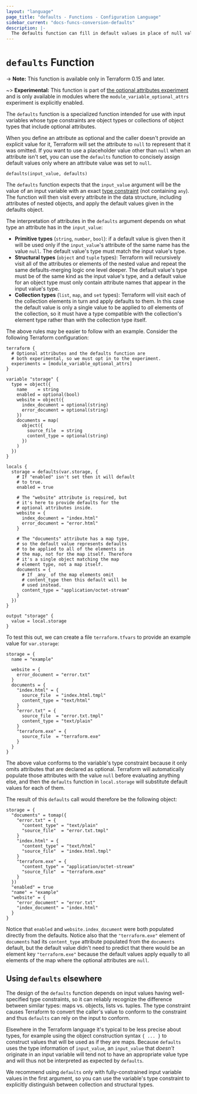 ```yaml
---
layout: "language"
page_title: "defaults - Functions - Configuration Language"
sidebar_current: "docs-funcs-conversion-defaults"
description: |-
  The defaults function can fill in default values in place of null values.
---
```


# `defaults` Function

-> **Note:** This function is available only in Terraform 0.15 and later.

~> **Experimental:** This function is part of
[the optional attributes experiment](/docs/language/expressions/type-constraints.html#experimental-optional-object-type-attributes)
and is only available in modules where the `module_variable_optional_attrs`
experiment is explicitly enabled.

The `defaults` function is a specialized function intended for use with
input variables whose type constraints are object types or collections of
object types that include optional attributes.

When you define an attribute as optional and the caller doesn't provide an
explicit value for it, Terraform will set the attribute to `null` to represent
that it was omitted. If you want to use a placeholder value other than `null`
when an attribute isn't set, you can use the `defaults` function to concisely
assign default values only where an attribute value was set to `null`.

```
defaults(input_value, defaults)
```

The `defaults` function expects that the `input_value` argument will be the
value of an input variable with an exact [type constraint](/docs/language/expressions/types.html)
(not containing `any`). The function will then visit every attribute in
the data structure, including attributes of nested objects, and apply the
default values given in the defaults object.

The interpretation of attributes in the `defaults` argument depends on what
type an attribute has in the `input_value`:

- **Primitive types** (`string`, `number`, `bool`): if a default value is given
  then it will be used only if the `input_value`'s attribute of the same
  name has the value `null`. The default value's type must match the input
  value's type.
- **Structural types** (`object` and `tuple` types): Terraform will recursively
  visit all of the attributes or elements of the nested value and repeat the
  same defaults-merging logic one level deeper. The default value's type must
  be of the same kind as the input value's type, and a default value for an
  object type must only contain attribute names that appear in the input
  value's type.
- **Collection types** (`list`, `map`, and `set` types): Terraform will visit
  each of the collection elements in turn and apply defaults to them. In this
  case the default value is only a single value to be applied to _all_ elements
  of the collection, so it must have a type compatible with the collection's
  element type rather than with the collection type itself.

The above rules may be easier to follow with an example. Consider the following
Terraform configuration:

```hcl
terraform {
  # Optional attributes and the defaults function are
  # both experimental, so we must opt in to the experiment.
  experiments = [module_variable_optional_attrs]
}

variable "storage" {
  type = object({
    name    = string
    enabled = optional(bool)
    website = object({
      index_document = optional(string)
      error_document = optional(string)
    })
    documents = map(
      object({
        source_file  = string
        content_type = optional(string)
      })
    )
  })
}

locals {
  storage = defaults(var.storage, {
    # If "enabled" isn't set then it will default
    # to true.
    enabled = true

    # The "website" attribute is required, but
    # it's here to provide defaults for the
    # optional attributes inside.
    website = {
      index_document = "index.html"
      error_document = "error.html"
    }

    # The "documents" attribute has a map type,
    # so the default value represents defaults
    # to be applied to all of the elements in
    # the map, not for the map itself. Therefore
    # it's a single object matching the map
    # element type, not a map itself.
    documents = {
      # If _any_ of the map elements omit
      # content_type then this default will be
      # used instead.
      content_type = "application/octet-stream"
    }
  })
}

output "storage" {
  value = local.storage
}
```

To test this out, we can create a file `terraform.tfvars` to provide an example
value for `var.storage`:

```hcl
storage = {
  name = "example"

  website = {
    error_document = "error.txt"
  }
  documents = {
    "index.html" = {
      source_file  = "index.html.tmpl"
      content_type = "text/html"
    }
    "error.txt" = {
      source_file  = "error.txt.tmpl"
      content_type = "text/plain"
    }
    "terraform.exe" = {
      source_file  = "terraform.exe"
    }
  }
}
```

The above value conforms to the variable's type constraint because it only
omits attributes that are declared as optional. Terraform will automatically
populate those attributes with the value `null` before evaluating anything
else, and then the `defaults` function in `local.storage` will substitute
default values for each of them.

The result of this `defaults` call would therefore be the following object:

```
storage = {
  "documents" = tomap({
    "error.txt" = {
      "content_type" = "text/plain"
      "source_file"  = "error.txt.tmpl"
    }
    "index.html" = {
      "content_type" = "text/html"
      "source_file"  = "index.html.tmpl"
    }
    "terraform.exe" = {
      "content_type" = "application/octet-stream"
      "source_file"  = "terraform.exe"
    }
  })
  "enabled" = true
  "name" = "example"
  "website" = {
    "error_document" = "error.txt"
    "index_document" = "index.html"
  }
}
```

Notice that `enabled` and `website.index_document` were both populated directly
from the defaults. Notice also that the `"terraform.exe"` element of
`documents` had its `content_type` attribute populated from the `documents`
default, but the default value didn't need to predict that there would be an
element key `"terraform.exe"` because the default values apply equally to
all elements of the map where the optional attributes are `null`.

## Using `defaults` elsewhere

The design of the `defaults` function depends on input values having
well-specified type constraints, so it can reliably recognize the difference
between similar types: maps vs. objects, lists vs. tuples. The type constraint
causes Terraform to convert the caller's value to conform to the constraint
and thus `defaults` can rely on the input to conform.

Elsewhere in the Terraform language it's typical to be less precise about
types, for example using the object construction syntax `{ ... }` to construct
values that will be used as if they are maps. Because `defaults` uses the
type information of `input_value`, an `input_value` that _doesn't_ originate
in an input variable will tend not to have an appropriate value type and will
thus not be interpreted as expected by `defaults`.

We recommend using `defaults` only with fully-constrained input variable values
in the first argument, so you can use the variable's type constraint to
explicitly distinguish between collection and structural types.
